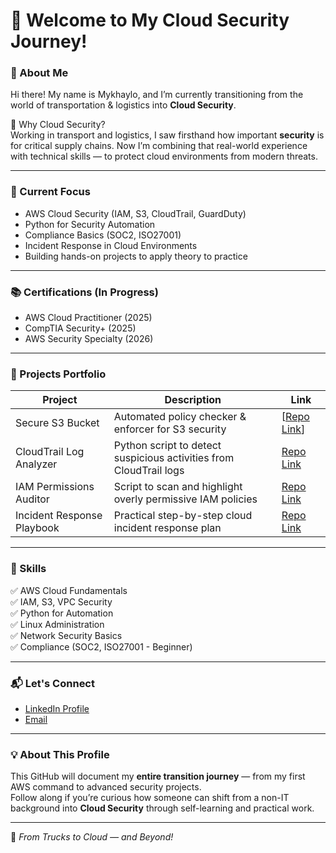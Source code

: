 # 👋 Welcome to My Cloud Security Journey!

### 🚀 About Me
Hi there! My name is Mykhaylo, and I’m currently transitioning from the world of transportation & logistics into **Cloud Security**.

🔐 Why Cloud Security?  
Working in transport and logistics, I saw firsthand how important **security** is for critical supply chains. Now I’m combining that real-world experience with technical skills — to protect cloud environments from modern threats.

---

### 🎯 Current Focus
- AWS Cloud Security (IAM, S3, CloudTrail, GuardDuty)
- Python for Security Automation
- Compliance Basics (SOC2, ISO27001)
- Incident Response in Cloud Environments
- Building hands-on projects to apply theory to practice

---

### 📚 Certifications (In Progress)
- AWS Cloud Practitioner (2025)
- CompTIA Security+ (2025)
- AWS Security Specialty (2026)

---

### 🔧 Projects Portfolio
| Project | Description | Link |
|---|---|---|
| Secure S3 Bucket | Automated policy checker & enforcer for S3 security | [[Repo Link](https://github.com/MishaD8/aws-secure-s3.git)] |
| CloudTrail Log Analyzer | Python script to detect suspicious activities from CloudTrail logs | [Repo Link](#) |
| IAM Permissions Auditor | Script to scan and highlight overly permissive IAM policies | [Repo Link](#) |
| Incident Response Playbook | Practical step-by-step cloud incident response plan | [Repo Link](#) |

---

### 📂 Skills
✅ AWS Cloud Fundamentals  
✅ IAM, S3, VPC Security  
✅ Python for Automation  
✅ Linux Administration  
✅ Network Security Basics  
✅ Compliance (SOC2, ISO27001 - Beginner)

---

### 📬 Let's Connect
- [LinkedIn Profile](https://www.linkedin.com/in/mykhaylo-dyachenko)
- [Email](mailto:mihaeldyachenko@gmail.com)

---

### 💡 About This Profile
This GitHub will document my **entire transition journey** — from my first AWS command to advanced security projects.  
Follow along if you’re curious how someone can shift from a non-IT background into **Cloud Security** through self-learning and practical work.

---

🚀 *From Trucks to Cloud — and Beyond!*



